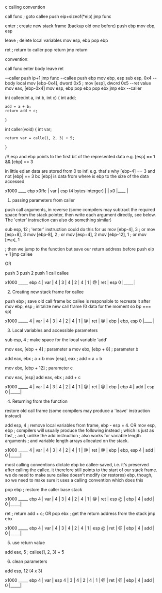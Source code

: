 c calling convention

call func				; goto callee
    push eip+sizeof(*eip)
    jmp func

enter                   ; create new stack frame (backup old one before)
    push ebp
    mov ebp, esp

leave                   ; delete local variables
    mov esp, ebp
    pop ebp

ret						; return to caller
    pop return
    jmp return


convention:

call func
enter
body
leave
ret

--caller
push ip+1
jmp func
--callee
push ebp
mov ebp, esp
sub esp, 0x4
--body local
mov [ebp-0x4], dword 0x5 ; mov [esp], dword 0x5
--ret value
mov eax, [ebp-0x4]
mov esp, ebp
pop ebp
pop ebx
jmp ebx
--caller

int callee(int a, int b, int c)
{
	int add;

	add = a + b;
	return add + c;
}

int caller(void)
{
	int var;
	
	return var = calle(1, 2, 3) + 5;
}

/!\ esp and ebp points to the first bit of the represented data
e.g. [esp] == 1 && [ebp] == 3

in little edian data are stored from 0 to inf.
e.g. that's why [ebp-4] == 3 and not [ebp] == 3 
bc [ebp] is data from where is ebp to the size of the data accessed

x1000  ____   ebp 
x0ffc | var | esp (4 bytes interger)
	  |     |
x0	  |____ |

1. passing parameters from caller

push call arguments, in reverse (some compilers may subtract the required space from the
stack pointer, then write each argument directly, see below. The 'enter' instruction can also do something similar)

sub esp, 12 ; 'enter' instruction could do this for us
mov [ebp-4], 3 ; or mov [esp+8], 3
mov [ebp-8], 2  ; or mov [esp+4], 2
mov [ebp-12], 1  ; or mov [esp], 1

; then we jump to the function but save our return address before
push eip + 1
jmp callee

OR

push    3
push    2
push    1
call    callee

x1000  _____  ebp
	4 | var |
	4 | 3   |
	4 | 2   |
	4 | 1   |
	@ | ret | esp
0	  |_____|

2. Creating new stack frame for callee

push ebp	; save old call frame bc callee is responsible to recreate it after
mov  ebp, esp	; initalize new call frame (0 data for the moment so bp === sp)

x1000  _____
	4 | var |
	4 | 3   |
	4 | 2   |
	4 | 1   |
	@ | ret |
	@ | ebp | ebp, esp
0	  |____ |

3. Local variables and accessible parameters

sub	esp, 4 ; make space for the local variable 'add'

mov	eax, [ebp + 4] ; parameter a
mov	ebx, [ebp + 8] ; parameter b

add	eax, ebx     ; a + b
mov	[esp], eax   ; add = a + b

mov	ebx, [ebp + 12] ; parameter c

mov eax, [esp]
add	eax, ebx     ; add + c

x1000  _____
	4 | var |
	4 | 3   |
	4 | 2   |
	4 | 1   |
	@ | ret |
	@ | ebp | ebp
	4 | add | esp
0	  |_____|

4. Returning from the function

restore old call frame (some compilers may produce a 'leave' instruction instead)

add esp, 4		; remove local variables from frame, ebp - esp = 4.
OR
mov esp, ebp	; compilers will usually produce the following instead
				; which is just as fast,
				; and, unlike the add instruction
				; also works for variable length arguments
				; and variable length arrays allocated on the stack.

x1000  _____
	4 | var |
	4 | 3   |
	4 | 2   |
	4 | 1   |
	@ | ret |
	@ | ebp | ebp, esp
	4 | add |
0	  |_____|


most calling conventions dictate ebp be callee-saved,
i.e. it's preserved after calling the callee.
it therefore still points to the start of our stack frame.
we do need to make sure callee doesn't modify (or restores) ebp, though,
so we need to make sure it uses a calling convention which does this

pop ebp ; restore the caller base stack

x1000  _____  ebp
	4 | var |
	4 | 3   |
	4 | 2   |
	4 | 1   |
	@ | ret | esp
	@ | ebp |
	4 | add |
0	  |_____|

ret ; return add + c;
OR 
pop ebx ; get the return address from the stack
jmp ebx

x1000  _____  ebp
	4 | var |
	4 | 3   |
	4 | 2   |
	4 | 1   | esp
	@ | ret |
	@ | ebp |
	4 | add |
0	  |_____|


5. use return value

add eax, 5 ; callee(1, 2, 3) + 5

6. clean parameters

add esp, 12 (4 x 3)

x1000  _____  ebp
	4 | var | esp
	4 | 3   |
	4 | 2   |
	4 | 1   |
	@ | ret |
	@ | ebp |
	4 | add |
0	  |_____|
